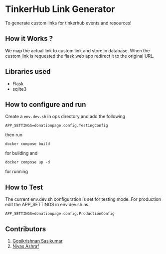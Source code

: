 # TinkerHub Link Generator
To generate custom links for tinkerhub events and resources!
## How it Works ?
We map the actual link to custom link and store in database. When the custom link is requested the flask web app redirect it to the original URL.
## Libraries used
- Flask
- sqlite3

## How to configure and run

Create a ```env.dev.sh``` in ops directory and add the following 

```
APP_SETTINGS=donationpage.config.TestingConfig
```

then run 

```
docker compose build
```
for building and

```
docker compose up -d
```

for running

## How to Test 
The current env.dev.sh configuration is set for testing mode. For production edit the APP_SETTINGS in env.dev.sh as

```
APP_SETTINGS=donationpage.config.ProductionConfig
```

## Contributors

1. [Gopikrishnan Sasikumar](https://github.com/GopikrishnanSasikumar)
2. [Niyas Ashraf](https://github.com/niyamax)